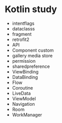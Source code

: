 # Kotlin study

- intentflags
- dataclasss
- fragment
- retrofit2 
- API
- Component custom
- gallery media store
- permission
- sharedpreference
- ViewBinding
- DataBinding
- Flow
- Coroutine
- LiveData
- ViewModel
- Navigation
- Room
- WorkManager

